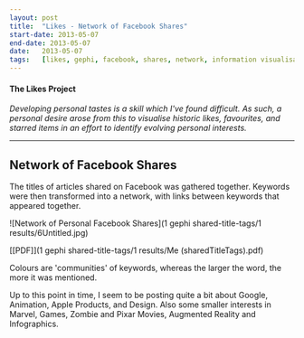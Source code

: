 ```yaml
---
layout:	post
title:	"Likes - Network of Facebook Shares"
start-date: 2013-05-07
end-date: 2013-05-07
date:	2013-05-07
tags:	[likes, gephi, facebook, shares, network, information visualisation, data visualisation, data, visualisation]
---
```


#### The Likes Project

_Developing personal tastes is a skill which I've found difficult. As such, a personal desire arose from this to visualise historic likes, favourites, and starred items in an effort to identify evolving personal interests._

---

## Network of Facebook Shares

The titles of articles shared on Facebook was gathered together. Keywords were then transformed into a network, with links between keywords that appeared together.

![Network of Personal Facebook Shares](1 gephi shared-title-tags/1 results/6Untitled.jpg)

[[PDF]](1 gephi shared-title-tags/1 results/Me (sharedTitleTags).pdf)

Colours are 'communities' of keywords, whereas the larger the word, the more it was mentioned.

Up to this point in time, I seem to be posting quite a bit about Google, Animation, Apple Products, and Design. Also some smaller interests in Marvel, Games, Zombie and Pixar Movies, Augmented Reality and Infographics.
